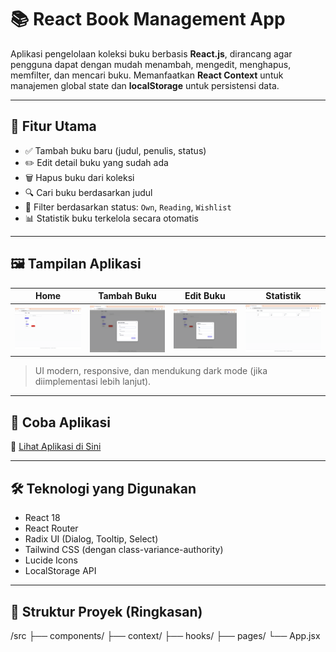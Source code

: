 # 📚 React Book Management App

Aplikasi pengelolaan koleksi buku berbasis **React.js**, dirancang agar pengguna dapat dengan mudah menambah, mengedit, menghapus, memfilter, dan mencari buku. Memanfaatkan **React Context** untuk manajemen global state dan **localStorage** untuk persistensi data.

---

## 🚀 Fitur Utama

- ✅ Tambah buku baru (judul, penulis, status)
- ✏️ Edit detail buku yang sudah ada
- 🗑️ Hapus buku dari koleksi
- 🔍 Cari buku berdasarkan judul
- 🧩 Filter berdasarkan status: `Own`, `Reading`, `Wishlist`
- 📊 Statistik buku terkelola secara otomatis

---

## 🖼️ Tampilan Aplikasi

| Home | Tambah Buku | Edit Buku | Statistik |
|------|-------------|-----------|-----------|
| ![Home](public/Home.png) | ![Add](public/Add.png) | ![Edit](public/Edit.png) | ![Stats](public/Stats.png) |

> UI modern, responsive, dan mendukung dark mode (jika diimplementasi lebih lanjut).

---

## 🧪 Coba Aplikasi

🔗 [Lihat Aplikasi di Sini](#)

---

## 🛠️ Teknologi yang Digunakan

- React 18
- React Router
- Radix UI (Dialog, Tooltip, Select)
- Tailwind CSS (dengan class-variance-authority)
- Lucide Icons
- LocalStorage API

---

## 📁 Struktur Proyek (Ringkasan)

/src
├── components/
├── context/
├── hooks/
├── pages/
└── App.jsx
